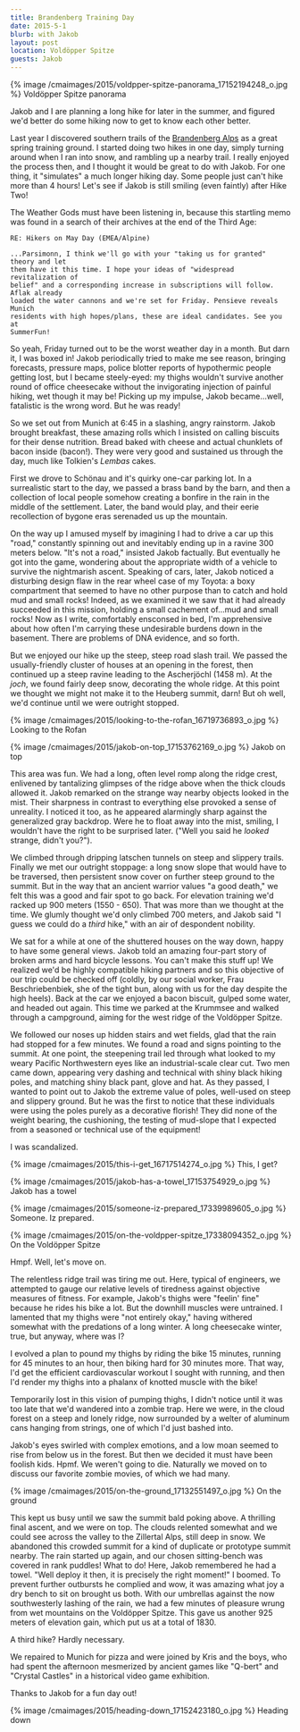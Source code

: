 ```yaml
---
title: Brandenberg Training Day
date: 2015-5-1
blurb: with Jakob
layout: post
location: Voldöpper Spitze
guests: Jakob
---
```



{% image /cmaimages/2015/voldpper-spitze-panorama_17152194248_o.jpg %}
Voldöpper Spitze panorama



Jakob and I are planning a long hike for later in the summer, and figured we'd
better do some hiking now to get to know each other better.

Last year I discovered southern trails of the
[Brandenberg Alps](https://en.wikipedia.org/wiki/Brandenberg_Alps) as a great
spring training ground. I started doing two hikes in one day, simply turning
around when I ran into snow, and rambling up a nearby trail. I really enjoyed
the process then, and I thought it would be great to do with Jakob. For one
thing, it "simulates" a much longer hiking day. Some people just can't hike more
than 4 hours! Let's see if Jakob is still smiling (even faintly) after Hike Two!

The Weather Gods must have been listening in, because this startling memo was
found in a search of their archives at the end of the Third Age:

    RE: Hikers on May Day (EMEA/Alpine)

    ...Parsimonn, I think we'll go with your "taking us for granted" theory and let
    them have it this time. I hope your ideas of "widespread revitalization of
    belief" and a corresponding increase in subscriptions will follow. Aflak already
    loaded the water cannons and we're set for Friday. Pensieve reveals Munich
    residents with high hopes/plans, these are ideal candidates. See you at
    SummerFun!



So yeah, Friday turned out to be the worst weather day in a month. But darn it,
I was boxed in! Jakob periodically tried to make me see reason, bringing
forecasts, pressure maps, police blotter reports of hypothermic people getting
lost, but I became steely-eyed: my thighs wouldn't survive another round of
office cheesecake without the invigorating injection of painful hiking, wet
though it may be! Picking up my impulse, Jakob became...well, fatalistic is the
wrong word. But he was ready!

So we set out from Munich at 6:45 in a slashing, angry rainstorm. Jakob brought
breakfast, these amazing rolls which I insisted on calling biscuits for their
dense nutrition. Bread baked with cheese and actual chunklets of bacon inside
(bacon!). They were very good and sustained us through the day, much like
Tolkien's _Lembas_ cakes.

First we drove to Schönau and it's quirky one-car parking lot. In a surrealistic
start to the day, we passed a brass band by the barn, and then a collection of
local people somehow creating a bonfire in the rain in the middle of the
settlement. Later, the band would play, and their eerie recollection of bygone
eras serenaded us up the mountain.

On the way up I amused myself by imagining I had to drive a car up this "road,"
constantly spinning out and inevitably ending up in a ravine 300 meters
below. "It's not a road," insisted Jakob factually. But eventually he got into
the game, wondering about the appropriate width of a vehicle to survive the
nightmarish ascent. Speaking of cars, later, Jakob noticed a disturbing design
flaw in the rear wheel case of my Toyota: a boxy compartment that seemed to have
no other purpose than to catch and hold mud and small rocks! Indeed, as we
examined it we saw that it had already succeeded in this mission, holding a
small cachement of...mud and small rocks! Now as I write, comfortably ensconsed
in bed, I'm apprehensive about how often I'm carrying these undesirable
burdens down in the basement. There are problems of DNA evidence, and so
forth.

But we enjoyed our hike up the steep, steep road slash trail. We passed the
usually-friendly cluster of houses at an opening in the forest, then continued
up a steep ravine leading to the Ascherjöchl (1458 m). At the _joch_, we found
fairly deep snow, decorating the whole ridge. At this point we thought we might
not make it to the Heuberg summit, darn! But oh well, we'd continue until we
were outright stopped.

{% image /cmaimages/2015/looking-to-the-rofan_16719736893_o.jpg %}
Looking to the Rofan



{% image /cmaimages/2015/jakob-on-top_17153762169_o.jpg %}
Jakob on top



This area was fun. We had a long, often level romp along the ridge crest,
enlivened by tantalizing glimpses of the ridge above when the thick clouds
allowed it. Jakob remarked on the strange way nearby objects looked in the
mist. Their sharpness in contrast to everything else provoked a sense of
unreality. I noticed it too, as he appeared alarmingly sharp against the
generalized gray backdrop. Were he to float away into the mist, smiling, I
wouldn't have the right to be surprised later. ("Well you said he _looked_
strange, didn't you?").

We climbed through dripping latschen tunnels on steep and slippery
trails. Finally we met our outright stoppage: a long snow slope that would have
to be traversed, then persistent snow cover on further steep ground to the
summit. But in the way that an ancient warrior values "a good death," we felt
this was a good and fair spot to go back. For elevation training we'd racked up
900 meters (1550 - 650). That was more than we thought at the time. We glumly
thought we'd only climbed 700 meters, and Jakob said "I guess we could do a
*third* hike," with an air of despondent nobility.

We sat for a while at one of the shuttered houses on the way down, happy to have
some general views. Jakob told an amazing four-part story of broken arms and
hard bicycle lessons. You can't make this stuff up! We realized we'd be highly
compatible hiking partners and so this objective of our trip could be checked
off (coldly, by our social worker, Frau Beschriebenbiek, she of the tight bun,
along with us for the day despite the high heels). Back at the car we enjoyed a
bacon biscuit, gulped some water, and headed out again. This time we parked at
the Krummsee and walked through a campground, aiming for the west ridge of the
Voldöpper Spitze.

We followed our noses up hidden stairs and wet fields, glad that the rain had
stopped for a few minutes. We found a road and signs pointing to the summit. At
one point, the steepening trail led through what looked to my weary Pacific
Northwestern eyes like an industrial-scale clear cut. Two men came down,
appearing very dashing and technical with shiny black hiking poles, and matching
shiny black pant, glove and hat. As they passed, I wanted to point out to Jakob
the extreme value of poles, well-used on steep and slippery ground. But he was
the first to notice that these individuals were using the poles purely as a
decorative florish! They did none of the weight bearing, the cushioning, the
testing of mud-slope that I expected from a seasoned or technical use of the
equipment!

I was scandalized.

{% image /cmaimages/2015/this-i-get_16717514274_o.jpg %}
This, I get?


{% image /cmaimages/2015/jakob-has-a-towel_17153754929_o.jpg %}
Jakob has a towel


{% image /cmaimages/2015/someone-iz-prepared_17339989605_o.jpg %}
Someone. Iz prepared.



{% image /cmaimages/2015/on-the-voldpper-spitze_17338094352_o.jpg %}
On the Voldöpper Spitze



Hmpf. Well, let's move on.

The relentless ridge trail was tiring me out. Here, typical of engineers, we
attempted to gauge our relative levels of tiredness against objective measures
of fitness. For example, Jakob's thighs were "feelin' fine" because he rides his
bike a lot. But the downhill muscles were untrained. I lamented that my thighs
were "not entirely okay," having withered somewhat with the predations of a long
winter. A long cheesecake winter, true, but anyway, where was I?

I evolved a plan to pound my thighs by riding the bike 15 minutes, running for
45 minutes to an hour, then biking hard for 30 minutes more. That way, I'd get
the efficient cardiovascular workout I sought with running, and then I'd render
my thighs into a phalanx of knotted muscle with the bike!

Temporarily lost in this vision of pumping thighs, I didn't notice until it was
too late that we'd wandered into a zombie trap. Here we were, in the cloud
forest on a steep and lonely ridge, now surrounded by a welter of aluminum cans
hanging from strings, one of which I'd just bashed into.

Jakob's eyes swirled with complex emotions, and a low moan seemed to rise from
below us in the forest. But then we decided it must have been foolish
kids. Hpmf. We weren't going to die. Naturally we moved on to discuss our
favorite zombie movies, of which we had many.

{% image /cmaimages/2015/on-the-ground_17132551497_o.jpg %}
On the ground



This kept us busy until we saw the summit bald poking above. A thrilling final
ascent, and we were on top. The clouds relented somewhat and we could see across
the valley to the Zillertal Alps, still deep in snow. We abandoned this crowded
summit for a kind of duplicate or prototype summit nearby. The rain started up
again, and our chosen sitting-bench was covered in rank puddles! What to do!
Here, Jakob remembered he had a towel. "Well deploy it then, it is precisely the
right moment!" I boomed. To prevent further outbursts he complied and wow, it
was amazing what joy a dry bench to sit on brought us both. With our umbrellas
against the now southwesterly lashing of the rain, we had a few minutes of
pleasure wrung from wet mountains on the Voldöpper Spitze. This gave us another
925 meters of elevation gain, which put us at a total of 1830.

A third hike? Hardly necessary.

We repaired to Munich for pizza and were joined by Kris and the boys, who had
spent the afternoon mesmerized by ancient games like "Q-bert" and "Crystal
Castles" in a historical video game exhibition.

Thanks to Jakob for a fun day out!

{% image /cmaimages/2015/heading-down_17152423180_o.jpg %}
Heading down




